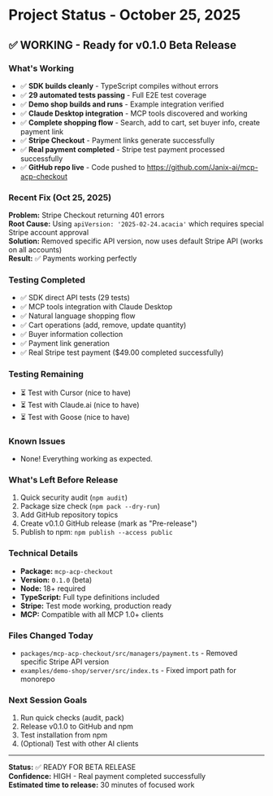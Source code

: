# Project Status - October 25, 2025

## ✅ WORKING - Ready for v0.1.0 Beta Release

### What's Working
- ✅ **SDK builds cleanly** - TypeScript compiles without errors
- ✅ **29 automated tests passing** - Full E2E test coverage
- ✅ **Demo shop builds and runs** - Example integration verified
- ✅ **Claude Desktop integration** - MCP tools discovered and working
- ✅ **Complete shopping flow** - Search, add to cart, set buyer info, create payment link
- ✅ **Stripe Checkout** - Payment links generate successfully
- ✅ **Real payment completed** - Stripe test payment processed successfully
- ✅ **GitHub repo live** - Code pushed to https://github.com/Janix-ai/mcp-acp-checkout

### Recent Fix (Oct 25, 2025)
**Problem:** Stripe Checkout returning 401 errors  
**Root Cause:** Using `apiVersion: '2025-02-24.acacia'` which requires special Stripe account approval  
**Solution:** Removed specific API version, now uses default Stripe API (works on all accounts)  
**Result:** ✅ Payments working perfectly

### Testing Completed
- ✅ SDK direct API tests (29 tests)
- ✅ MCP tools integration with Claude Desktop
- ✅ Natural language shopping flow
- ✅ Cart operations (add, remove, update quantity)
- ✅ Buyer information collection
- ✅ Payment link generation
- ✅ Real Stripe test payment ($49.00 completed successfully)

### Testing Remaining
- ⏳ Test with Cursor (nice to have)
- ⏳ Test with Claude.ai (nice to have)
- ⏳ Test with Goose (nice to have)

### Known Issues
- None! Everything working as expected.

### What's Left Before Release
1. Quick security audit (`npm audit`)
2. Package size check (`npm pack --dry-run`)
3. Add GitHub repository topics
4. Create v0.1.0 GitHub release (mark as "Pre-release")
5. Publish to npm: `npm publish --access public`

### Technical Details
- **Package:** `mcp-acp-checkout`
- **Version:** `0.1.0` (beta)
- **Node:** 18+ required
- **TypeScript:** Full type definitions included
- **Stripe:** Test mode working, production ready
- **MCP:** Compatible with all MCP 1.0+ clients

### Files Changed Today
- `packages/mcp-acp-checkout/src/managers/payment.ts` - Removed specific Stripe API version
- `examples/demo-shop/server/src/index.ts` - Fixed import path for monorepo

### Next Session Goals
1. Run quick checks (audit, pack)
2. Release v0.1.0 to GitHub and npm
3. Test installation from npm
4. (Optional) Test with other AI clients

---

**Status:** ✅ READY FOR BETA RELEASE  
**Confidence:** HIGH - Real payment completed successfully  
**Estimated time to release:** 30 minutes of focused work


